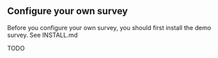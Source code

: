 ## Configure your own survey

Before you configure your own survey, you should first install the
demo survey. See INSTALL.md

TODO

